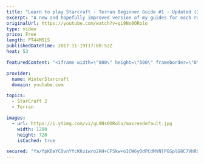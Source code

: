 ```yaml
---
title: "Learn to play Starcraft - Terran Beginner Guide #1 - Updated (2017 LOTV)"
excerpt: "A new and hopefully improved version of my guides for each race where I go over as many basics as possible while doing it live :)  I strongly believe that a super structured guide style is not very helpful compared to watching/playing the game actively.  Feedback is greatly appreciated. -- Watch live"
originalUrl: https://youtube.com/watch?v=qL9Ns0ORolo
type: video
price: Free
length: PT44M51S
publishedDateTime: 2017-11-19T17:08:52Z
heat: 53

featuredContent: "<iframe width=\"800\" height=\"500\" frameborder=\"0\" src=\"https://www.youtube.com/embed/qL9Ns0ORolo\" allow=\"accelerometer; autoplay; encrypted-media; gyroscope; picture-in-picture\" allowfullscreen></iframe>"

provider:
  name: WinterStarcraft
  domain: youtube.com

topics:
  - StarCraft 2
  - Terran

images:
  - url: https://i.ytimg.com/vi/qL9Ns0ORolo/maxresdefault.jpg
    width: 1280
    height: 720
    isCached: true

secured: "fa/fpK0aYCDvnYfcKKuiwro2kH+CF5kw+oICW6yOdPCdMVNlPGSplG8C7VhR9SBeLj04qBAzv41oKBMZNGMYmN5Udy+x7ltiEcpaIn8CDEVfZi9l0AdLDVXXeLADfTUJEE4ho7gCcPNbVjLiFKMpWSFq9rJbRv4nJ1xcG/FXOyYZK00QywSZg/AQUTYOO7UvBNxnleLvJzYx7G364sOv5k9KSAmSOHeqTe++SWFOFTlRE7GMIjn3zTh4EWceiIu6hz2LyKKmikKulaPT6CznV+8ca7UiwhAsy6Y7xtRyn0FtlnH9Lo2GnMJBcg/X/tpBVnCGLzA/pPA3kgZhdccCdt77GnmEaLMlc2t4/TUBogyfRgxDJUdKN35KdhysGd98f/a9w9jiyNTbMdr10uSNjOIkSCtFp5mJ7bCvVv1QOkkWceeEBpIsmquny8sJYRU2;mXLc5KE3EvLOwEgdBrKBwQ=="
---
```


